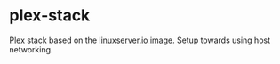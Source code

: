 # plex-stack

[Plex](https://www.plex.tv/) stack based on the [linuxserver.io image](https://hub.docker.com/r/linuxserver/plex). Setup towards using host networking.
